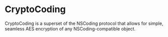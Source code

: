 CryptoCoding
============

CryptoCoding is a superset of the NSCoding protocol that allows for simple, seamless AES encryption of any NSCoding-compatible object.